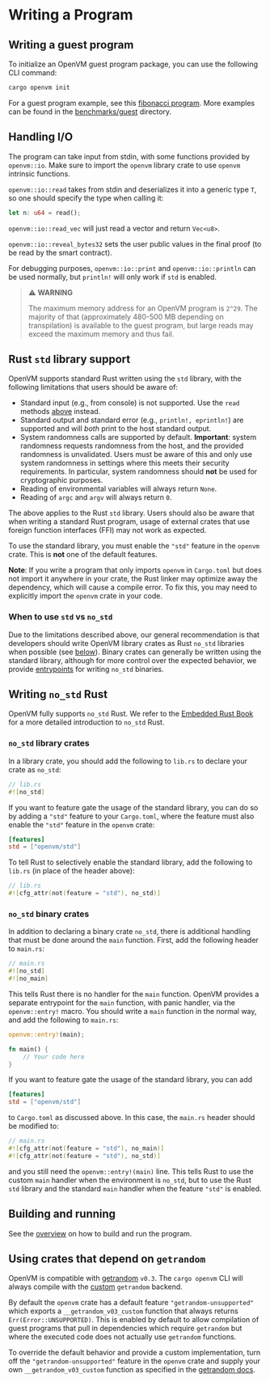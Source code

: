 # Writing a Program

## Writing a guest program

To initialize an OpenVM guest program package, you can use the following CLI command:

```bash
cargo openvm init
```

For a guest program example, see this [fibonacci program](https://github.com/openvm-org/openvm-example-fibonacci). More examples can be found in the [benchmarks/guest](https://github.com/openvm-org/openvm/tree/main/benchmarks/guest) directory.

## Handling I/O

The program can take input from stdin, with some functions provided by `openvm::io`. Make sure to import the `openvm` library crate to use `openvm` intrinsic functions.

`openvm::io::read` takes from stdin and deserializes it into a generic type `T`, so one should specify the type when calling it:

```rust
let n: u64 = read();
```

`openvm::io::read_vec` will just read a vector and return `Vec<u8>`.

`openvm::io::reveal_bytes32` sets the user public values in the final proof (to be read by the smart contract).

For debugging purposes, `openvm::io::print` and `openvm::io::println` can be used normally, but `println!` will only work if `std` is enabled.

> ⚠️ **WARNING**
>
> The maximum memory address for an OpenVM program is `2^29`. The majority of that (approximately 480-500 MB depending on transpilation) is available to the guest program, but large reads may exceed the maximum memory and thus fail.

## Rust `std` library support

OpenVM supports standard Rust written using the `std` library, with the following limitations that users should be aware of:

- Standard input (e.g., from console) is not supported. Use the `read` methods [above](#handling-io) instead.
- Standard output and standard error (e.g., `println!, eprintln!`) are supported and will _both_ print to the host standard output.
- System randomness calls are supported by default. **Important**: system randomness requests randomness from the host, and the provided randomness is unvalidated.
  Users must be aware of this and only use system randomness in settings where this meets their security requirements. In particular, system randomness should **not** be used for cryptographic purposes.
- Reading of environmental variables will always return `None`.
- Reading of `argc` and `argv` will always return `0`.

The above applies to the Rust `std` library. Users should also be aware that when writing a standard Rust program, usage of external crates that use foreign function interfaces (FFI) may not work as expected.

To use the standard library, you must enable the `"std"` feature in the `openvm` crate. This is **not** one of the default features.

**Note**: If you write a program that only imports `openvm` in `Cargo.toml` but does not import it anywhere in your crate, the Rust linker may optimize away the dependency, which will cause a compile error. To fix this, you may need to explicitly import the `openvm` crate in your code.

### When to use `std` vs `no_std`

Due to the limitations described above, our general recommendation is that developers should write OpenVM library crates as Rust `no_std` libraries when possible (see [below](#writing-no_std-rust)).
Binary crates can generally be written using the standard library, although for more control over the expected behavior, we provide [entrypoints](#no_std-binary-crates) for writing `no_std` binaries.

## Writing `no_std` Rust

OpenVM fully supports `no_std` Rust. We refer to the [Embedded Rust Book](https://docs.rust-embedded.org/book/intro/no-std.html) for a more detailed introduction to `no_std` Rust.

### `no_std` library crates

In a library crate, you should add the following to `lib.rs` to declare your crate as `no_std`:

```rust
// lib.rs
#![no_std]
```

If you want to feature gate the usage of the standard library, you can do so by adding a `"std"` feature to your `Cargo.toml`, where the feature must also enable
the `"std"` feature in the `openvm` crate:

```toml
[features]
std = ["openvm/std"]
```

To tell Rust to selectively enable the standard library, add the following to `lib.rs` (in place of the header above):

```rust
// lib.rs
#![cfg_attr(not(feature = "std"), no_std)]
```

### `no_std` binary crates

In addition to declaring a binary crate `no_std`, there is additional handling that must be done around the `main` function.
First, add the following header to `main.rs`:

```rust
// main.rs
#![no_std]
#![no_main]
```

This tells Rust there is no handler for the `main` function. OpenVM provides a separate entrypoint for the `main` function, with panic handler, via the `openvm::entry!` macro.
You should write a `main` function in the normal way, and add the following to `main.rs`:

```rust
openvm::entry!(main);

fn main() {
    // Your code here
}
```

If you want to feature gate the usage of the standard library, you can add

```toml
[features]
std = ["openvm/std"]
```

to `Cargo.toml` as discussed above. In this case, the `main.rs` header should be modified to:

```rust
// main.rs
#![cfg_attr(not(feature = "std"), no_main)]
#![cfg_attr(not(feature = "std"), no_std)]
```

and you still need the `openvm::entry!(main)` line.
This tells Rust to use the custom `main` handler when the environment is `no_std`, but to use the Rust `std` library and the standard `main` handler when the feature `"std"` is enabled.

## Building and running

See the [overview](./overview.md) on how to build and run the program.

## Using crates that depend on `getrandom`

OpenVM is compatible with [getrandom](https://crates.io/crates/getrandom) `v0.3`. The `cargo openvm` CLI will always compile with the [custom](https://docs.rs/getrandom/latest/getrandom/#opt-in-backends) `getrandom` backend.

By default the `openvm` crate has a default feature `"getrandom-unsupported"` which exports a `__getrandom_v03_custom` function that always returns `Err(Error::UNSUPPORTED)`. This is enabled by default to allow compilation of guest programs that pull in dependencies which require `getrandom` but where the executed code does not actually use `getrandom` functions.

To override the default behavior and provide a custom implementation, turn off the `"getrandom-unsupported"` feature in the `openvm` crate and supply your own `__getrandom_v03_custom` function as specified in the [getrandom docs](https://docs.rs/getrandom/latest/getrandom/#custom-backend).
